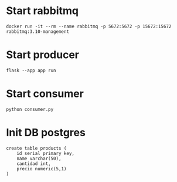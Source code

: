 # Start rabbitmq
```
docker run -it --rm --name rabbitmq -p 5672:5672 -p 15672:15672 rabbitmq:3.10-management
```

# Start producer
```
flask --app app run
```

# Start consumer
```
python consumer.py
```

# Init DB postgres
```
create table products (
    id serial primary key,
    name varchar(50),
    cantidad int,
    precio numeric(5,1)
)
```

